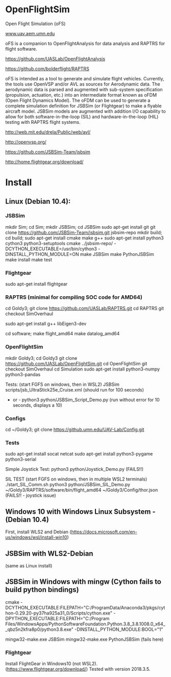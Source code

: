 # OpenFlightSim
Open Flight Simulation (oFS)

www.uav.aem.umn.edu


oFS is a companion to OpenFlightAnalysis for data analysis and RAPTRS for flight software.

https://github.com/UASLab/OpenFlightAnalysis

https://github.com/bolderflight/RAPTRS


oFS is intended as a tool to generate and simulate flight vehicles. Currently, the tools use OpenVSP and/or AVL as sources for Aerodynamic data. The aerodynamic data is parsed and augmented with sub-system specification (propulsion, actuation, etc.) into an intermediate format known as oFDM (Open Flight Dynamics Model). The oFDM can be used to generate a complete simulation definition for JSBSim (or Flightgear) to make a flyable aircraft model. JSBSim models are augmented with addition I/O capability to allow for both software-in-the-loop (SIL) and hardware-in-the-loop (HIL) testing with RAPTRS flight systems.

http://web.mit.edu/drela/Public/web/avl/

http://openvsp.org/

https://github.com/JSBSim-Team/jsbsim

http://home.flightgear.org/download/

# Install
## Linux (Debian 10.4):
### JSBSim
mkdir Sim; cd Sim; mkdir JSBSim; cd JSBSim
sudo apt-get install git
git clone https://github.com/JSBSim-Team/jsbsim.git jsbsim-repo
mkdir build; cd build;
sudo apt-get install cmake make g++
sudo apt-get install python3 cython3 python3-setuptools
cmake ../jsbsim-repo/ -DCYTHON_EXECUTABLE=/usr/bin/cython3 -DINSTALL_PYTHON_MODULE=ON
make JSBSim
make PythonJSBSim
make install
make test

### Flightgear
sudo apt-get install flightgear

### RAPTRS (minimal for compiling SOC code for AMD64)
cd Goldy3;
git clone https://github.com/UASLab/RAPTRS.git
cd RAPTRS
git checkout SimOverhaul

sudo apt-get install g++ libEigen3-dev

cd software;
make flight_amd64
make datalog_amd64

### OpenFlightSim
mkdir Goldy3; cd Goldy3
git clone https://github.com/UASLab/OpenFlightSim.git
cd OpenFlightSim
git checkout SimOverhaul
cd Simulation
sudo apt-get install python3-numpy python3-pandas

Tests:
(start FGFS on windows, then in WSL2)
JSBSim scripts/jsb_UltraStick25e_Cruise.xml (should run for 100 seconds)
- or -
python3 python/JSBSim_Script_Demo.py  (run without error for 10 seconds, displays a 10)

### Configs
cd ~/Goldy3;
git clone https://github.umn.edu/UAV-Lab/Config.git

### Tests
sudo apt-get install socat netcat
sudo apt-get install python3-pygame python3-serial

Simple Joystick Test:
python3 python/Joystick_Demo.py  (FAILS!!)

SIL TEST
(start FGFS on windows, then in multiple WSL2 terminals)
./start_SIL_Comm.sh
python3 python/JSBSim_SIL_Demo.py 
~/Goldy3/RAPTRS/software/bin/flight_amd64 ~/Goldy3/Config/thor.json
(FAILS!! - joystick issue)





##  Windows 10 with Windows Linux Subsystem - (Debian 10.4)
First, install WLS2 and Debian (https://docs.microsoft.com/en-us/windows/wsl/install-win10)

## JSBSim with WLS2-Debian
(same as Linux install)

## JSBSim in Windows with mingw (Cython fails to build python bindings)
cmake -DCYTHON_EXECUTABLE:FILEPATH="C:/ProgramData/Anaconda3/pkgs/cython-0.29.20-py37ha925a31_0/Scripts/cython.exe" -DPYTHON_EXECUTABLE:FILEPATH="C:/Program Files/WindowsApps/PythonSoftwareFoundation.Python.3.8_3.8.1008.0_x64__qbz5n2kfra8p0/python3.8.exe" -DINSTALL_PYTHON_MODULE:BOOL="1" 

mingw32-make.exe JSBSim
mingw32-make.exe PythonJSBSim (fails here)

### Flightgear
Install FlightGear in Windows10 (not WSL2). (https://www.flightgear.org/download/) Tested with version 2018.3.5.

